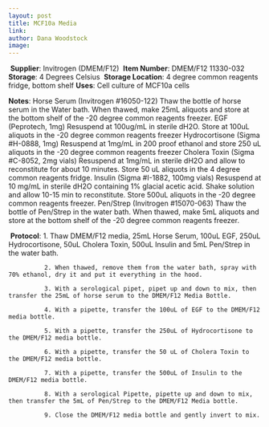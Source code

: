 ```yaml
---
layout: post 
title: MCF10a Media
link: 
author: Dana Woodstock
image: 
---
```

​
**Supplier**: Invitrogen (DMEM/F12)
​
**Item Number**: DMEM/F12 11330-032			
​
**Storage**: 4 Degrees Celsius
​
**Storage Location**: 4 degree common reagents fridge, bottom shelf 
​
**Uses**: Cell culture of MCF10a cells

**Notes**: Horse Serum (Invitrogen #16050-122) Thaw the bottle of horse serum in the Water bath. When thawed, make 25mL aliquots and store at the bottom shelf of the -20 degree common reagents freezer. 
		   EGF (Peprotech, 1mg) Resuspend at 100ug/mL in sterile dH2O. Store at 100uL aliquots in the -20 degree common reagents freezer
		   Hydrocortisone (Sigma #H-0888, 1mg) Resuspend at 1mg/mL in 200 proof ethanol and store 250 uL aliquots in the -20 degree common reagents freezer
		   Cholera Toxin (Sigma #C-8052, 2mg vials) Resuspend at 1mg/mL in sterile dH2O and allow to reconstitute for about 10 minutes. Store 50 uL aliquots in the 4 degree common reagents fridge. 
		   Insulin (Sigma #I-1882, 100mg vials) Resuspend at 10 mg/mL in sterile dH2O containing 1% glacial acetic acid. Shake solution and allow 10-15 min to reconstitute. Store 500uL aliquots in the -20 degree common reagents freezer.
		   Pen/Strep (Invitrogen #15070-063) Thaw the bottle of Pen/Strep in the water bath. When thawed, make 5mL aliquots and store at the bottom shelf of the -20 degree common reagents freezer.

​
**Protocol**: 1. Thaw DMEM/F12 media, 25mL Horse Serum, 100uL EGF, 250uL Hydrocortisone, 50uL Cholera Toxin, 500uL Insulin and 5mL Pen/Strep in the water bath. 

		      2. When thawed, remove them from the water bath, spray with 70% ethanol, dry it and put it everything in the hood. 
		      
		      3. With a serological pipet, pipet up and down to mix, then transfer the 25mL of horse serum to the DMEM/F12 Media Bottle. 
		      
		      4. With a pipette, transfer the 100uL of EGF to the DMEM/F12 media bottle. 
		      
		      5. With a pipette, transfer the 250uL of Hydrocortisone to the DMEM/F12 media bottle. 
		      
		      6. With a pipette, transfer the 50 uL of Cholera Toxin to the DMEM/F12 media bottle. 
		      
		      7. With a pipette, transfer the 500uL of Insulin to the DMEM/F12 media bottle. 
		      
		      8. With a serological Pipette, pipette up and down to mix, then transfer the 5mL of Pen/Strep to the DMEM/F12 Media bottle. 
		      
		      9. Close the DMEM/F12 media bottle and gently invert to mix. 
		      
		       
